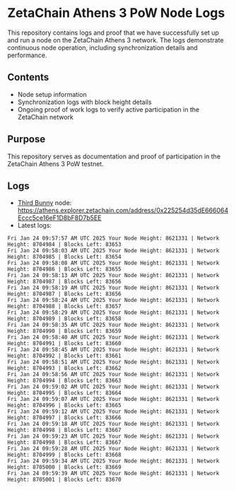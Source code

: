 # ZetaChain Athens 3 PoW Node Logs
This repository contains logs and proof that we have successfully set up and run a node on the ZetaChain Athens 3 network. The logs demonstrate continuous node operation, including synchronization details and performance.

## Contents
- Node setup information
- Synchronization logs with block height details
- Ongoing proof of work logs to verify active participation in the ZetaChain network

## Purpose
This repository serves as documentation and proof of participation in the ZetaChain Athens 3 PoW testnet.

## Logs

- [Third Bunny](https://thirdbunny.xyz/) node: https://athens.explorer.zetachain.com/address/0x225254d35dE666064Eccc5ce16eF1D8bF8D7b5EE
- Latest logs:
```
Fri Jan 24 09:57:57 AM UTC 2025 Your Node Height: 8621331 | Network Height: 8704984 | Blocks Left: 83653
Fri Jan 24 09:58:03 AM UTC 2025 Your Node Height: 8621331 | Network Height: 8704985 | Blocks Left: 83654
Fri Jan 24 09:58:08 AM UTC 2025 Your Node Height: 8621331 | Network Height: 8704986 | Blocks Left: 83655
Fri Jan 24 09:58:13 AM UTC 2025 Your Node Height: 8621331 | Network Height: 8704987 | Blocks Left: 83656
Fri Jan 24 09:58:19 AM UTC 2025 Your Node Height: 8621331 | Network Height: 8704987 | Blocks Left: 83656
Fri Jan 24 09:58:24 AM UTC 2025 Your Node Height: 8621331 | Network Height: 8704988 | Blocks Left: 83657
Fri Jan 24 09:58:29 AM UTC 2025 Your Node Height: 8621331 | Network Height: 8704989 | Blocks Left: 83658
Fri Jan 24 09:58:35 AM UTC 2025 Your Node Height: 8621331 | Network Height: 8704990 | Blocks Left: 83659
Fri Jan 24 09:58:40 AM UTC 2025 Your Node Height: 8621331 | Network Height: 8704991 | Blocks Left: 83660
Fri Jan 24 09:58:45 AM UTC 2025 Your Node Height: 8621331 | Network Height: 8704992 | Blocks Left: 83661
Fri Jan 24 09:58:51 AM UTC 2025 Your Node Height: 8621331 | Network Height: 8704993 | Blocks Left: 83662
Fri Jan 24 09:58:56 AM UTC 2025 Your Node Height: 8621331 | Network Height: 8704994 | Blocks Left: 83663
Fri Jan 24 09:59:02 AM UTC 2025 Your Node Height: 8621331 | Network Height: 8704995 | Blocks Left: 83664
Fri Jan 24 09:59:07 AM UTC 2025 Your Node Height: 8621331 | Network Height: 8704996 | Blocks Left: 83665
Fri Jan 24 09:59:12 AM UTC 2025 Your Node Height: 8621331 | Network Height: 8704997 | Blocks Left: 83666
Fri Jan 24 09:59:18 AM UTC 2025 Your Node Height: 8621331 | Network Height: 8704998 | Blocks Left: 83667
Fri Jan 24 09:59:23 AM UTC 2025 Your Node Height: 8621331 | Network Height: 8704998 | Blocks Left: 83667
Fri Jan 24 09:59:28 AM UTC 2025 Your Node Height: 8621331 | Network Height: 8704999 | Blocks Left: 83668
Fri Jan 24 09:59:34 AM UTC 2025 Your Node Height: 8621331 | Network Height: 8705000 | Blocks Left: 83669
Fri Jan 24 09:59:39 AM UTC 2025 Your Node Height: 8621331 | Network Height: 8705001 | Blocks Left: 83670
```
